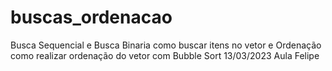 # buscas_ordenacao
Busca Sequencial e Busca Binaria como buscar itens no vetor e Ordenação como realizar ordenação do vetor com Bubble Sort 13/03/2023 Aula Felipe
